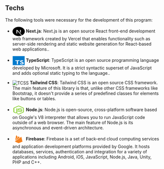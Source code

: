 
## Techs

The following tools were necessary for the development of this program:

- <img align="center" alt="NEXT" height="30" width="40" src="https://raw.githubusercontent.com/devicons/devicon/master/icons/nextjs/nextjs-original.svg"> **Next.js**: Next.js is an open source React front-end development web framework created by Vercel that enables functionality such as server-side rendering and static website generation for React-based web applications..

- <img align="center" alt="TS" height="30" width="40" src="https://raw.githubusercontent.com/devicons/devicon/master/icons/typescript/typescript-original.svg"> **TypeScript**: TypeScript is an open source programming language developed by Microsoft. It is a strict syntactic superset of JavaScript and adds optional static typing to the language..

- <img align="center" alt="TCSS" height="30" width="30" src="https://upload.wikimedia.org/wikipedia/commons/d/d5/Tailwind_CSS_Logo.svg"> **Tailwind CSS**: Tailwind CSS is an open source CSS framework. The main feature of this library is that, unlike other CSS frameworks like Bootstrap, it doesn't provide a series of predefined classes for elements like buttons or tables.

- <img align="center" alt="NODE" height="30" width="40" src="https://raw.githubusercontent.com/devicons/devicon/master/icons/nodejs/nodejs-original.svg"> **Node.js**: Node.js is open-source, cross-platform software based on Google's V8 interpreter that allows you to run JavaScript code outside of a web browser. The main feature of Node.js is its asynchronous and event-driven architecture.

-  <img align="center" alt="NODE" height="30" width="40" src="https://github.com/devicons/devicon/blob/master/icons/firebase/firebase-plain.svg"> **Firebase**: Firebase is a set of back-end cloud computing services and application development platforms provided by Google. It hosts databases, services, authentication and integration for a variety of applications including Android, iOS, JavaScript, Node.js, Java, Unity, PHP and C++.

